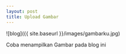 ```yaml
---
layout: post
title: Upload Gambar
---
```


![blog]({{ site.baseurl }}/images/gambarku.jpg)

Coba menampilkan Gambar pada blog ini
